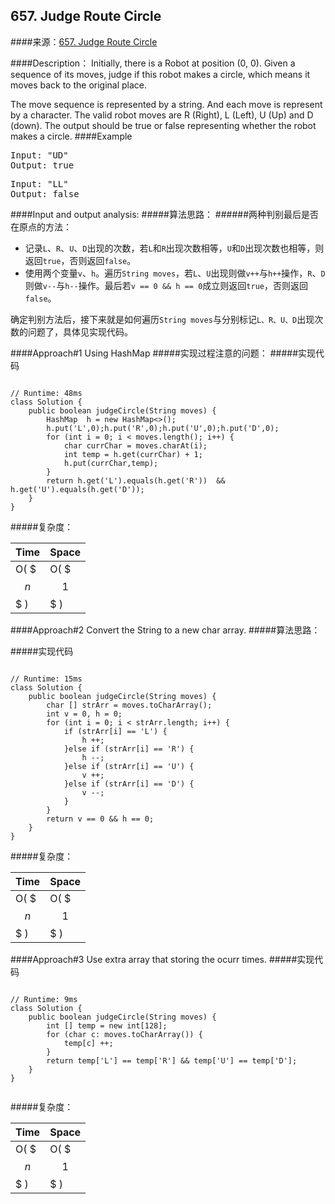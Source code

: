 ## 657. Judge Route Circle
####来源：[657. Judge Route Circle](https://leetcode.com/problems/judge-route-circle/description/)

####Description：
Initially, there is a Robot at position (0, 0). Given a sequence of its moves, judge if this robot makes a circle, which means it moves back to the original place.

The move sequence is represented by a string. And each move is represent by a character. The valid robot moves are R (Right), L (Left), U (Up) and D (down). The output should be true or false representing whether the robot makes a circle.
####Example
<pre>Input: "UD"
Output: true
</pre>
<pre>Input: "LL"
Output: false</pre>
####Input and output analysis:
#####算法思路：
######两种判别最后是否在原点的方法：
* 记录`L`、`R`、`U`、`D`出现的次数，若`L`和`R`出现次数相等，`U`和`D`出现次数也相等，则返回`true`，否则返回`false`。
* 使用两个变量`v`、`h`。遍历`String moves`，若`L`、`U`出现则做`v++`与`h++`操作，`R`、`D`则做`v--`与`h--`操作。最后若`v == 0 && h == 0`成立则返回`true`，否则返回`false`。

确定判别方法后，接下来就是如何遍历`String moves`与分别标记`L、R、U、D`出现次数的问题了，具体见实现代码。


####Approach#1 Using HashMap
#####实现过程注意的问题：
#####实现代码
<pre><code>
// Runtime: 48ms
class Solution {
    public boolean judgeCircle(String moves) {
        HashMap <Character,Integer> h = new HashMap<>();
        h.put('L',0);h.put('R',0);h.put('U',0);h.put('D',0);
        for (int i = 0; i < moves.length(); i++) {
            char currChar = moves.charAt(i);
            int temp = h.get(currChar) + 1;
            h.put(currChar,temp);
        }
        return h.get('L').equals(h.get('R'))  && h.get('U').equals(h.get('D'));
    }
}
</code></pre>
#####复杂度：

Time | Space | 
------------ | ------------ | 
O( $$$n$$$ )| O( $$$1$$$ )|
####Approach#2 Convert the String to a new char array.
#####算法思路：

#####实现代码
<pre><code>
// Runtime: 15ms
class Solution {
    public boolean judgeCircle(String moves) {
        char [] strArr = moves.toCharArray();   
        int v = 0, h = 0;
        for (int i = 0; i < strArr.length; i++) {
            if (strArr[i] == 'L') {
                h ++;
            }else if (strArr[i] == 'R') {
                h --;
            }else if (strArr[i] == 'U') {
                v ++;
            }else if (strArr[i] == 'D') {
                v --;
            }
        }
        return v == 0 && h == 0;
    }
}
</code></pre>
#####复杂度：

Time | Space | 
------------ | ------------ | 
O( $$$n$$$ )| O( $$$1$$$ )|
####Approach#3 Use extra array that storing the ocurr times.
#####实现代码
<pre><code>
// Runtime: 9ms
class Solution {
    public boolean judgeCircle(String moves) {
        int [] temp = new int[128];
        for (char c: moves.toCharArray()) {
            temp[c] ++;
        }
        return temp['L'] == temp['R'] && temp['U'] == temp['D'];
    }
}

</code></pre>
#####复杂度：

Time | Space | 
------------ | ------------ | 
O( $$$n$$$ )| O( $$$1$$$ )|

